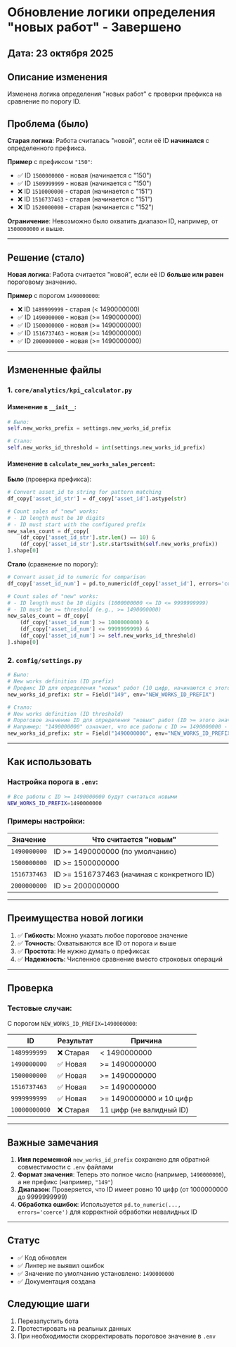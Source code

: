 # Обновление логики определения "новых работ" - Завершено

## Дата: 23 октября 2025

## Описание изменения
Изменена логика определения "новых работ" с проверки префикса на сравнение по порогу ID.

## Проблема (было)
**Старая логика**: Работа считалась "новой", если её ID **начинался** с определенного префикса.

**Пример** с префиксом `"150"`:
- ✅ ID `1500000000` - новая (начинается с "150")
- ✅ ID `1509999999` - новая (начинается с "150")
- ❌ ID `1510000000` - старая (начинается с "151")
- ❌ ID `1516737463` - старая (начинается с "151")
- ❌ ID `1520000000` - старая (начинается с "152")

**Ограничение**: Невозможно было охватить диапазон ID, например, от `1500000000` и выше.

---

## Решение (стало)
**Новая логика**: Работа считается "новой", если её ID **больше или равен** пороговому значению.

**Пример** с порогом `1490000000`:
- ❌ ID `1489999999` - старая (< 1490000000)
- ✅ ID `1490000000` - новая (>= 1490000000)
- ✅ ID `1500000000` - новая (>= 1490000000)
- ✅ ID `1516737463` - новая (>= 1490000000)
- ✅ ID `2000000000` - новая (>= 1490000000)

---

## Измененные файлы

### 1. `core/analytics/kpi_calculator.py`

#### Изменение в `__init__`:
```python
# Было:
self.new_works_prefix = settings.new_works_id_prefix

# Стало:
self.new_works_id_threshold = int(settings.new_works_id_prefix)
```

#### Изменение в `calculate_new_works_sales_percent`:

**Было** (проверка префикса):
```python
# Convert asset_id to string for pattern matching
df_copy['asset_id_str'] = df_copy['asset_id'].astype(str)

# Count sales of "new" works:
# - ID length must be 10 digits
# - ID must start with the configured prefix
new_sales_count = df_copy[
    (df_copy['asset_id_str'].str.len() == 10) &
    (df_copy['asset_id_str'].str.startswith(self.new_works_prefix))
].shape[0]
```

**Стало** (сравнение по порогу):
```python
# Convert asset_id to numeric for comparison
df_copy['asset_id_num'] = pd.to_numeric(df_copy['asset_id'], errors='coerce')

# Count sales of "new" works:
# - ID length must be 10 digits (1000000000 <= ID <= 9999999999)
# - ID must be >= threshold (e.g., >= 1490000000)
new_sales_count = df_copy[
    (df_copy['asset_id_num'] >= 1000000000) &
    (df_copy['asset_id_num'] <= 9999999999) &
    (df_copy['asset_id_num'] >= self.new_works_id_threshold)
].shape[0]
```

### 2. `config/settings.py`

```python
# Было:
# New works definition (ID prefix)
# Префикс ID для определения "новых" работ (10 цифр, начинаются с этого префикса)
new_works_id_prefix: str = Field("149", env="NEW_WORKS_ID_PREFIX")

# Стало:
# New works definition (ID threshold)
# Пороговое значение ID для определения "новых" работ (ID >= этого значения считаются новыми)
# Например: "1490000000" означает, что все работы с ID >= 1490000000 - новые
new_works_id_prefix: str = Field("1490000000", env="NEW_WORKS_ID_PREFIX")
```

---

## Как использовать

### Настройка порога в `.env`:
```bash
# Все работы с ID >= 1490000000 будут считаться новыми
NEW_WORKS_ID_PREFIX=1490000000
```

### Примеры настройки:

| Значение | Что считается "новым" |
|----------|----------------------|
| `1490000000` | ID >= 1490000000 (по умолчанию) |
| `1500000000` | ID >= 1500000000 |
| `1516737463` | ID >= 1516737463 (начиная с конкретного ID) |
| `2000000000` | ID >= 2000000000 |

---

## Преимущества новой логики

1. ✅ **Гибкость**: Можно указать любое пороговое значение
2. ✅ **Точность**: Охватываются все ID от порога и выше
3. ✅ **Простота**: Не нужно думать о префиксах
4. ✅ **Надежность**: Численное сравнение вместо строковых операций

---

## Проверка

### Тестовые случаи:

С порогом `NEW_WORKS_ID_PREFIX=1490000000`:

| ID | Результат | Причина |
|----|-----------|---------|
| `1489999999` | ❌ Старая | < 1490000000 |
| `1490000000` | ✅ Новая | >= 1490000000 |
| `1500000000` | ✅ Новая | >= 1490000000 |
| `1516737463` | ✅ Новая | >= 1490000000 |
| `9999999999` | ✅ Новая | >= 1490000000 и 10 цифр |
| `10000000000` | ❌ Старая | 11 цифр (не валидный ID) |

---

## Важные замечания

1. **Имя переменной** `new_works_id_prefix` сохранено для обратной совместимости с `.env` файлами
2. **Формат значения**: Теперь это полное число (например, `1490000000`), а не префикс (например, `"149"`)
3. **Диапазон**: Проверяется, что ID имеет ровно 10 цифр (от 1000000000 до 9999999999)
4. **Обработка ошибок**: Используется `pd.to_numeric(..., errors='coerce')` для корректной обработки невалидных ID

---

## Статус
- ✅ Код обновлен
- ✅ Линтер не выявил ошибок
- ✅ Значение по умолчанию установлено: `1490000000`
- ✅ Документация создана

## Следующие шаги
1. Перезапустить бота
2. Протестировать на реальных данных
3. При необходимости скорректировать пороговое значение в `.env`

